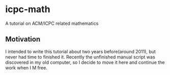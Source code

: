 icpc-math
=========

A tutorial on ACM/ICPC related mathematics

Motivation
---




I intended to write this tutorial about two years before(around 2011),
but never had time to finished it.
Recently the unfinished manual script was discovered in my old computer,
so I decide to move it here and continue the work when I M free.
